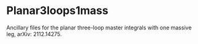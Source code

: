 # Planar3loops1mass
Ancillary files for the planar three-loop master integrals with one massive leg, arXiv: 2112.14275.
